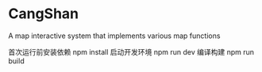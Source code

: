 # CangShan
A map interactive system that implements various map functions


首次运行前安装依赖
npm install
启动开发环境
npm run dev
编译构建
npm run build

